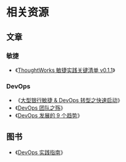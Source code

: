 # 相关资源

## 文章

### 敏捷

- 《[ThoughtWorks 敏捷实践关键清单 v0.1.1](https://cloud.tencent.com/developer/article/1558754)》

### DevOps

- 《[大型银行敏捷 & DevOps 转型之快速启动](https://insights.thoughtworks.cn/quick-start-agile-devops-transformation/)》
- 《[DevOps 团队之殇](http://insights.thoughtworkers.org/what-does-the-devops-team-has-delivered/)》
- 《[DevOps 发展的 9 个趋势](http://insights.thoughtworkers.org/nine-trends-of-devops/)》

## 图书

- 《[DevOps 实践指南](https://book.douban.com/subject/30186150/)》
